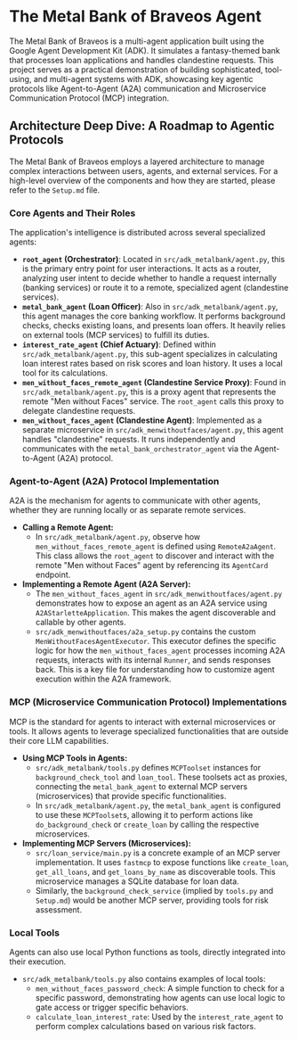 # The Metal Bank of Braveos Agent

The Metal Bank of Braveos is a multi-agent application built using the Google Agent Development Kit (ADK). It simulates a fantasy-themed bank that processes loan applications and handles clandestine requests. This project serves as a practical demonstration of building sophisticated, tool-using, and multi-agent systems with ADK, showcasing key agentic protocols like Agent-to-Agent (A2A) communication and Microservice Communication Protocol (MCP) integration.

## Architecture Deep Dive: A Roadmap to Agentic Protocols

The Metal Bank of Braveos employs a layered architecture to manage complex interactions between users, agents, and external services. For a high-level overview of the components and how they are started, please refer to the `Setup.md` file.

### Core Agents and Their Roles

The application's intelligence is distributed across several specialized agents:

*   **`root_agent` (Orchestrator)**: Located in `src/adk_metalbank/agent.py`, this is the primary entry point for user interactions. It acts as a router, analyzing user intent to decide whether to handle a request internally (banking services) or route it to a remote, specialized agent (clandestine services).
*   **`metal_bank_agent` (Loan Officer)**: Also in `src/adk_metalbank/agent.py`, this agent manages the core banking workflow. It performs background checks, checks existing loans, and presents loan offers. It heavily relies on external tools (MCP services) to fulfill its duties.
*   **`interest_rate_agent` (Chief Actuary)**: Defined within `src/adk_metalbank/agent.py`, this sub-agent specializes in calculating loan interest rates based on risk scores and loan history. It uses a local tool for its calculations.
*   **`men_without_faces_remote_agent` (Clandestine Service Proxy)**: Found in `src/adk_metalbank/agent.py`, this is a proxy agent that represents the remote "Men without Faces" service. The `root_agent` calls this proxy to delegate clandestine requests.
*   **`men_without_faces_agent` (Clandestine Agent)**: Implemented as a separate microservice in `src/adk_menwithoutfaces/agent.py`, this agent handles "clandestine" requests. It runs independently and communicates with the `metal_bank_orchestrator_agent` via the Agent-to-Agent (A2A) protocol.

### Agent-to-Agent (A2A) Protocol Implementation

A2A is the mechanism for agents to communicate with other agents, whether they are running locally or as separate remote services.

*   **Calling a Remote Agent:**
    *   In `src/adk_metalbank/agent.py`, observe how `men_without_faces_remote_agent` is defined using `RemoteA2aAgent`. This class allows the `root_agent` to discover and interact with the remote "Men without Faces" agent by referencing its `AgentCard` endpoint.
*   **Implementing a Remote Agent (A2A Server):**
    *   The `men_without_faces_agent` in `src/adk_menwithoutfaces/agent.py` demonstrates how to expose an agent as an A2A service using `A2AStarletteApplication`. This makes the agent discoverable and callable by other agents.
    *   `src/adk_menwithoutfaces/a2a_setup.py` contains the custom `MenWithoutFacesAgentExecutor`. This executor defines the specific logic for how the `men_without_faces_agent` processes incoming A2A requests, interacts with its internal `Runner`, and sends responses back. This is a key file for understanding how to customize agent execution within the A2A framework.

### MCP (Microservice Communication Protocol) Implementations

MCP is the standard for agents to interact with external microservices or tools. It allows agents to leverage specialized functionalities that are outside their core LLM capabilities.

*   **Using MCP Tools in Agents:**
    *   `src/adk_metalbank/tools.py` defines `MCPToolset` instances for `background_check_tool` and `loan_tool`. These toolsets act as proxies, connecting the `metal_bank_agent` to external MCP servers (microservices) that provide specific functionalities.
    *   In `src/adk_metalbank/agent.py`, the `metal_bank_agent` is configured to use these `MCPToolset`s, allowing it to perform actions like `do_background_check` or `create_loan` by calling the respective microservices.
*   **Implementing MCP Servers (Microservices):**
    *   `src/loan_service/main.py` is a concrete example of an MCP server implementation. It uses `fastmcp` to expose functions like `create_loan`, `get_all_loans`, and `get_loans_by_name` as discoverable tools. This microservice manages a SQLite database for loan data.
    *   Similarly, the `background_check_service` (implied by `tools.py` and `Setup.md`) would be another MCP server, providing tools for risk assessment.

### Local Tools

Agents can also use local Python functions as tools, directly integrated into their execution.

*   `src/adk_metalbank/tools.py` also contains examples of local tools:
    *   `men_without_faces_password_check`: A simple function to check for a specific password, demonstrating how agents can use local logic to gate access or trigger specific behaviors.
    *   `calculate_loan_interest_rate`: Used by the `interest_rate_agent` to perform complex calculations based on various risk factors.
